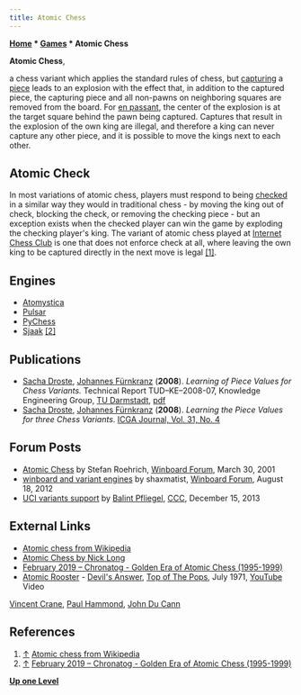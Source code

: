 ```yaml
---
title: Atomic Chess
---
```

**[Home](Home "Home") * [Games](Games "Games") * Atomic Chess**

**Atomic Chess**,

a chess variant which applies the standard rules of chess, but [capturing](Captures "Captures") a [piece](Pieces "Pieces") leads to an explosion with the effect that, in addition to the captured piece, the capturing piece and all non-pawns on neighboring squares are removed from the board. For [en passant](En_passant "En passant"), the center of the explosion is at the target square behind the pawn being captured. Captures that result in the explosion of the own king are illegal, and therefore a king can never capture any other piece, and it is possible to move the kings next to each other.

## Atomic Check

In most variations of atomic chess, players must respond to being [checked](Check "Check") in a similar way they would in traditional chess - by moving the king out of check, blocking the check, or removing the checking piece - but an exception exists when the checked player can win the game by exploding the checking player's king. The variant of atomic chess played at [Internet Chess Club](index.php?title=Internet_Chess_Club&action=edit&redlink=1 "Internet Chess Club (page does not exist)") is one that does not enforce check at all, where leaving the own king to be captured directly in the next move is legal <a id="cite-note-1" href="#cite-ref-1">[1]</a>.

## Engines

- [Atomystica](index.php?title=Atomystica&action=edit&redlink=1 "Atomystica (page does not exist)")
- [Pulsar](Pulsar "Pulsar")
- [PyChess](PyChess "PyChess")
- [Sjaak](Sjaak "Sjaak") <a id="cite-note-2" href="#cite-ref-2">[2]</a>

## Publications

- [Sacha Droste](Sacha_Droste "Sacha Droste"), [Johannes Fürnkranz](Johannes_F%C3%BCrnkranz "Johannes Fürnkranz") (**2008**). *Learning of Piece Values for Chess Variants.* Technical Report TUD–KE–2008-07, Knowledge Engineering Group, [TU Darmstadt](Darmstadt_University_of_Technology "Darmstadt University of Technology"), [pdf](http://www.ke.tu-darmstadt.de/publications/reports/tud-ke-2008-07.pdf)
- [Sacha Droste](Sacha_Droste "Sacha Droste"), [Johannes Fürnkranz](Johannes_F%C3%BCrnkranz "Johannes Fürnkranz") (**2008**). *Learning the Piece Values for three Chess Variants*. [ICGA Journal, Vol. 31, No. 4](ICGA_Journal#31_4 "ICGA Journal")

## Forum Posts

- [Atomic Chess](http://www.open-aurec.com/wbforum/viewtopic.php?f=18&t=33464) by Stefan Roehrich, [Winboard Forum](Computer_Chess_Forums "Computer Chess Forums"), March 30, 2001
- [winboard and variant engines](http://www.open-aurec.com/wbforum/viewtopic.php?f=2&t=52529) by shaxmatist, [Winboard Forum](Computer_Chess_Forums "Computer Chess Forums"), August 18, 2012
- [UCI variants support](http://www.talkchess.com/forum/viewtopic.php?t=50498) by [Balint Pfliegel](Balint_Pfliegel "Balint Pfliegel"), [CCC](CCC "CCC"), December 15, 2013

## External Links

- [Atomic chess from Wikipedia](https://en.wikipedia.org/wiki/Atomic_chess)
- [Atomic Chess by Nick Long](http://www.nicklong.net/chess/atomic/)
- [February 2019 – Chronatog - Golden Era of Atomic Chess (1995-1999)](https://chronatog.com/2019/02/)
- [Atomic Rooster](Category:Atomic_Rooster "Category:Atomic Rooster") - [Devil's Answer](https://en.wikipedia.org/wiki/In_Hearing_of_Atomic_Rooster), [Top of The Pops](https://en.wikipedia.org/wiki/Top_of_the_Pops), July 1971, [YouTube](https://en.wikipedia.org/wiki/YouTube) Video

[Vincent Crane](https://en.wikipedia.org/wiki/Vincent_Crane), [Paul Hammond](Category:Paul_Hammond "Category:Paul Hammond"), [John Du Cann](Category:John_Du_Cann "Category:John Du Cann")

## References

1. <a id="cite-ref-1" href="#cite-note-1">↑</a> [Atomic chess from Wikipedia](https://en.wikipedia.org/wiki/Atomic_chess)
1. <a id="cite-ref-2" href="#cite-note-2">↑</a> [February 2019 – Chronatog - Golden Era of Atomic Chess (1995-1999)](https://chronatog.com/2019/02/)

**[Up one Level](Games "Games")**

